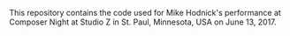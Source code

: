 This repository contains the code used for
Mike Hodnick's performance at Composer Night
at Studio Z in St. Paul, Minnesota, USA on
June 13, 2017. 